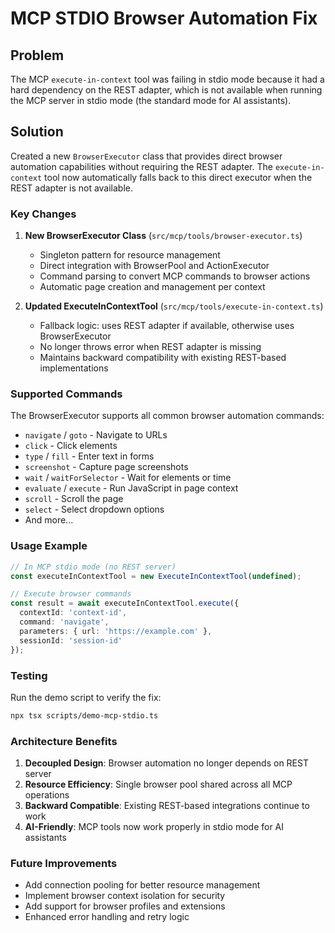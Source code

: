 # MCP STDIO Browser Automation Fix

## Problem

The MCP `execute-in-context` tool was failing in stdio mode because it had a hard dependency on the REST adapter, which is not available when running the MCP server in stdio mode (the standard mode for AI assistants).

## Solution

Created a new `BrowserExecutor` class that provides direct browser automation capabilities without requiring the REST adapter. The `execute-in-context` tool now automatically falls back to this direct executor when the REST adapter is not available.

### Key Changes

1. **New BrowserExecutor Class** (`src/mcp/tools/browser-executor.ts`)
   - Singleton pattern for resource management
   - Direct integration with BrowserPool and ActionExecutor
   - Command parsing to convert MCP commands to browser actions
   - Automatic page creation and management per context

2. **Updated ExecuteInContextTool** (`src/mcp/tools/execute-in-context.ts`)
   - Fallback logic: uses REST adapter if available, otherwise uses BrowserExecutor
   - No longer throws error when REST adapter is missing
   - Maintains backward compatibility with existing REST-based implementations

### Supported Commands

The BrowserExecutor supports all common browser automation commands:
- `navigate` / `goto` - Navigate to URLs
- `click` - Click elements
- `type` / `fill` - Enter text in forms
- `screenshot` - Capture page screenshots
- `wait` / `waitForSelector` - Wait for elements or time
- `evaluate` / `execute` - Run JavaScript in page context
- `scroll` - Scroll the page
- `select` - Select dropdown options
- And more...

### Usage Example

```typescript
// In MCP stdio mode (no REST server)
const executeInContextTool = new ExecuteInContextTool(undefined);

// Execute browser commands
const result = await executeInContextTool.execute({
  contextId: 'context-id',
  command: 'navigate',
  parameters: { url: 'https://example.com' },
  sessionId: 'session-id'
});
```

### Testing

Run the demo script to verify the fix:
```bash
npx tsx scripts/demo-mcp-stdio.ts
```

### Architecture Benefits

1. **Decoupled Design**: Browser automation no longer depends on REST server
2. **Resource Efficiency**: Single browser pool shared across all MCP operations
3. **Backward Compatible**: Existing REST-based integrations continue to work
4. **AI-Friendly**: MCP tools now work properly in stdio mode for AI assistants

### Future Improvements

- Add connection pooling for better resource management
- Implement browser context isolation for security
- Add support for browser profiles and extensions
- Enhanced error handling and retry logic